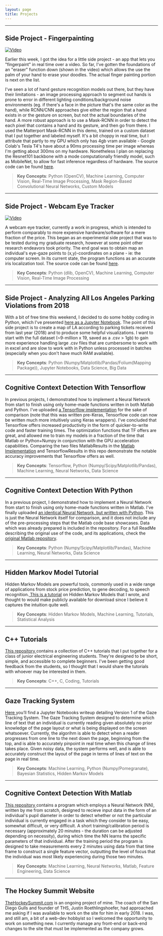 ```yaml
---
layout: page
title: Projects
---
```

---
## Side Project - Fingerpainting
[![Video](https://drive.google.com/uc?export=view&id=1Jmhx7iZ_OHfoR-M_ndZ_UFMtyiZHc0Lg)](https://drive.google.com/file/d/1a1NFsWVs_xlhgb0FV8ehbv2VC7uQHslN/view?usp=sharing "Fingerpainting Demo")

Earlier this week, I got the idea for a little side project - an app that lets you "fingerpaint" in real time over a video. So far, I've gotten the foundations of an "eraser" function down (shown in the video) which allows the use the palm of your hand to erase your doodles. The actual finger painting portion is next on the list.

I've seen a lot of hand gesture recognition models out there, but they have their limitations - an image processing approach to segment out hands is prone to error in different lighting conditions/background noise environments (eg. if there's a face in the picture that's the same color as the hand), while RCNN/CNN approaches give either the region that a hand exists in or the gesture on screen, but not the actual boundaries of the hand. A more robust approach is to use a Mask-RCNN in order to detect the each pixel that contains a hand and its gesture, and then go from there. I used the Matterport Mask-RCNN in this demo, trained on a custom dataset that I put together and labeled myself. It's a bit choppy in real time, but I attribute that partly to my GPU which only has 4gb vram available - Google Colab's Tesla T4's have about a 90ms processing time per image whereas I'm getting about 300ms on my hardware. Nonetheless I plan on replacing the Resnet101 backbone with a mode computationally friendly model, such as MobileNet, to allow for fast inference regardless of hardware. The source code can be found <a href="https://github.com/stevebottos/fingerpainting" target="_blank">here</a>.
> **Key Concepts**: Python (OpenCV), Machine Learning, Computer Vision, Real-Time Image Processing, Mask Region-Based Convolutional Neural Networks, Custom Models

---
## Side Project - Webcam Eye Tracker
[![Video](https://drive.google.com/uc?export=view&id=1rSsakx7WO5QPaCVOOysAef5OVoMKBksi)](https://drive.google.com/file/d/1f-ut3deaM1Uz_6YP6-ZlMmx69Kmlo377/view?usp=sharing "Eye Tracker Demo")

A webcam eye tracker, currently a work in progress, which is intended to perform comparably to more expensive hardware/software for a mere fraction of the price. This began as an experimental side project that was to be tested during my graduate research, however at some point other research endeavors took priority. The end goal was to obtain map an individual's eye-gaze points to (x,y)-coordinates on a plane - ie: the computer screen. In its current state, the program functions as an accurate iris localization tool. The source code can be found <a href="https://github.com/stevebottos/eye-tracker" target="_blank">here</a>.
> **Key Concepts**: Python (dlib, OpenCV), Machine Learning, Computer Vision, Real-Time Image Processing

---
## Side Project - Analyzing All Los Angeles Parking Violations from 2018
With a bit of free time this weekend, I decided to do some hobby coding in Python, which I've presented <a href="https://stevebottos.github.io/jupnotes/LA Parking Violations 2018" target="_blank">here as a Jupyter Notebook</a>. The point of this side project is to create a map of LA according to parking tickets received from last year (2018) and to produce some helpful visualizations. I want to start with the full dataset (~9-million x 19, saved as a .csv > 1gb) to gain more experience handling large .csv files that are cumbersome to work with in excel and are slow to work with in Python unless processed in batches (especially when you don't have much RAM available). 
> **Key Concepts**: Python (Numpy/Matplotlib/Pandas/Folium(Mapping Package)), Jupyter Notebooks, Data Science, Big Data

---
## Cognitive Context Detection With Tensorflow
In previous projects, I demonstrated how to implement a Neural Network from start to finish using only home-made functions written in both Matlab and Python. I've uploaded [a Tensorflow implementation](https://github.com/stevebottos/TENSORFLOW-Cognitive-State-Detection) for the sake of comparison (note that this was written pre-Keras, Tensorflow code can now be written much more intuitively using Keras wrappers). I've concluded that Tensorflow offers increased productivity in the form of quicker-to-write code and faster training times. The optimization functions that TF offers are great, and allowed me to train my models in a fraction of the time that Matlab or Python+Numpy in conjunction with the GPU acceleration capabilities. Comparing the two files MatlabResults in the [Matlab Implementation](https://github.com/stevebottos/Matlab-Cognitive-State-Detection) and TensorflowResults in this repo demonstrate the notable accuracy improvements that Tensorflow offers as well.
> **Key Concepts**: Tensorflow, Python (Numpy/Scipy/Matplotlib/Pandas), Machine Learning, Neural Networks, Data Science

---
## Cognitive Context Detection With Python
In a previous project, I demonstrated how to implement a Neural Network from start to finish using only home-made functions written in Matlab. I've finally uploaded [an identical Neural Network, but written with Python](https://github.com/stevebottos/PYTHON-Cognitive-State-Detection). This is just the Neural Network itself for comparison, and it does not include any of the pre-processing steps that the Matlab code base showcases. Data which was already prepared is included in the repository. For a full ReadMe describing the original use of the code, and its applications, check the <a href="https://github.com/stevebottos/MATLAB-Cognitive-State-Detection" target="_blank">original Matlab repository</a>.
> **Key Concepts**: Python (Numpy/Scipy/Matplotlib/Pandas), Machine Learning, Neural Networks, Data Science

---
## Hidden Markov Model Tutorial
Hidden Markov Models are powerful tools, commonly used in a wide range of applications from stock price
prediction, to gene decoding, to speech recognition.<a href = "https://github.com/stevebottos/stevebottos.github.io/blob/master/_downloads/HMM_Tutorial.pdf" target = "_blank"> This is a tutorial</a> on Hidden Markov Models that I wrote, and thought to would make publicly available for download since I believe it captures the intuition quite well. 
> **Key Concepts**: Hidden Markov Models, Machine Learning, Tutorials, Statistical Analysis

---
## C++ Tutorials
<a href="https://github.com/stevebottos/cpp_tutorials" target="_blank">This repository </a>contains a collection of C++ tutorials that I put together for a class of junior electrical engineering students. They're designed to be short, simple, and accessible to complete beginners. I've been getting good feedback from the students, so I thought that I would share the tutorials with whoever may be interested in them.
> **Key Concepts**: C++, C, Coding, Tutorials

---
## Gaze Tracking System
<a href="https://stevebottos.github.io/jupnotes/GazeTrackerWriteup" target="_blank">Here </a>you’ll find a Jupyter Notebooks writeup detailing Version 1 of the Gaze Tracking System. The Gaze Tracking System designed to determine which line of text that an individual is currently reading given absolutely no prior knowledge of the page layout or what is being displayed on the screen whatsoever. Currently, the algorihm is able to detect when a reader progresses from one line to the next down the page, beginning from the top, and is able to accurately pinpoint in real time when this change of lines takes place. Given noisy data, the system performs well, and is able to accurately construct the layout of the page in terms of lines of text on the page in real time.<br/>
> **Key Concepts**: Machine Learning, Python (Numpy/Pomegranate), Bayesian Statistics, Hidden Markov Models

---
## Cognitive Context Detection With Matlab
<a href="https://github.com/stevebottos/MATLAB-Cognitive-State-Detection" target="_blank">This repository </a>contains a program which employs a Neural Network (NN), written by me from scratch, designed to recieve input data in the form of an individual's pupil diameter in order to detect whether or not the particular individual is currently engaged in a task which they consider to be easy, somewhat difficult, or very difficult. A short training/calibration period is necessary (approximately 20 minutes - the duration can be adjusted depending on necessity), during which time the NN learns the specific parameters of that individual. After the training period the program is designed to take measurements every 2 minutes using data from that time frame to construct a single feature vector, outputting the level of focus that the individual was most likely experiencing during those two minutes.
> **Key Concepts**: Machine Learning, Neural Networks, Matlab, Feature Engineering, Data Science

---
## The Hockey Summit Website
<a href="http://thehockeysummit.com/" target="_blank">TheHockeySummit.com</a> is an ongoing project of mine. The coach of the San Diego Gulls and founder of THS, Justin Roethlingshoefer, had approached me asking if I was available to work on the site for him in early 2018. I was, and still am, a bit of a web-dev hobbyist so I welcomed the opportunity to work on something new. I currently manage any front-end or back-end changes to the site that must be implemented as the company grows. 

